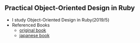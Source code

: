 ## Practical Object-Oriented Design in Ruby
- I study Object-Oriented Design in Ruby(2019/5)
- Referenced Books
  - [original book](http://www.r-5.org/files/books/computers/dev-teams/diagrams/Sandi_Metz-Practical_Object-Oriented_Design_in_Ruby-EN.pdf)
  - [japanese book](https://amzn.to/2LrP9Qz)
